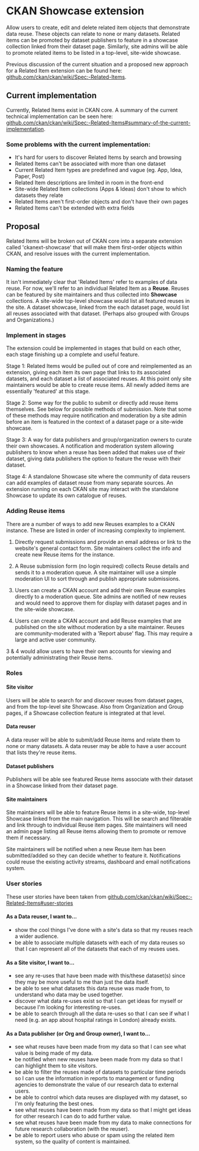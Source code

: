 # CKAN Showcase extension

Allow users to create, edit and delete related item objects that demonstrate data reuse. These objects can relate to none or many datasets. Related items can be promoted by dataset publishers to feature in a showcase collection linked from their dataset page. Similarly, site admins will be able to promote related items to be listed in a top-level, site-wide showcase.

Previous discussion of the current situation and a proposed new approach for a Related Item extension can be found here: [github.com/ckan/ckan/wiki/Spec:-Related-Items](https://github.com/ckan/ckan/wiki/Spec:-Related-Items).


## Current implementation
Currently, Related Items exist in CKAN core. A summary of the current technical implementation can be seen here: [github.com/ckan/ckan/wiki/Spec:-Related-Items#summary-of-the-current-implementation](https://github.com/ckan/ckan/wiki/Spec:-Related-Items#summary-of-the-current-implementation).


### Some problems with the current implementation:
* It's hard for users to discover Related Items by search and browsing
* Related Items can't be associated with more than one dataset
* Current Related Item types are predefined and vague (eg. App, Idea, Paper, Post)
* Related Item descriptions are limited in room in the front-end
* Site-wide Related Item collections (Apps & Ideas) don't show to which datasets they relate
* Related Items aren't first-order objects and don't have their own pages
* Related Items can't be extended with extra fields


## Proposal
Related Items will be broken out of CKAN core into a separate extension called 'ckanext-showcase' that will make them first-order objects within CKAN, and resolve issues with the current implementation.


### Naming the feature
It isn't immediately clear that 'Related Items' refer to examples of data reuse. For now, we'll refer to an individual Related Item as a **Reuse**. Reuses can be featured by site maintainers and thus collected into **Showcase** collections. A site-wide top-level showcase would list all featured reuses in the site. A dataset showcase, linked from the each dataset page, would list all reuses associated with that dataset. (Perhaps also grouped with Groups and Organizations.)


### Implement in stages
The extension could be implemented in stages that build on each other, each stage finishing up a complete and useful feature.

Stage 1: Related Items would be pulled out of core and reimplemented as an extension, giving each item its own page that links to its associated datasets, and each dataset a list of associated reuses. At this point only site maintainers would be able to create reuse items. All newly added items are essentially 'featured' at this stage.

Stage 2: Some way for the public to submit or directly add reuse items themselves. See below for possible methods of submission. Note that some of these methods may require notification and moderation by a site admin before an item is featured in the context of a dataset page or a site-wide showcase.

Stage 3: A way for data publishers and group/organization owners to curate their own showcases. A notification and moderation system allowing publishers to know when a reuse has been added that makes use of their dataset, giving data publishers the option to feature the reuse with their dataset.

Stage 4: A standalone Showcase site where the community of data reusers can add examples of dataset reuse from many separate sources. An extension running on each CKAN site may interact with the standalone Showcase to update its own catalogue of reuses.


### Adding Reuse items
There are a number of ways to add new Reuses examples to a CKAN instance. These are listed in order of increasing complexity to implement.

1. Directly request submissions and provide an email address or link to the website's general contact form. Site maintainers collect the info and create new Reuse items for the instance.

2. A Reuse submission form (no login required) collects Reuse details and sends it to a moderation queue. A site maintainer will use a simple moderation UI to sort through and publish appropriate submissions.

3. Users can create a CKAN account and add their own Reuse examples directly to a moderation queue. Site admins are notified of new reuses and would need to approve them for display with dataset pages and in the site-wide showcase.

4. Users can create a CKAN account and add Reuse examples that are published on the site without moderation by a site maintainer. Reuses are community-moderated with a 'Report abuse' flag. This may require a large and active user community.

3 & 4 would allow users to have their own accounts for viewing and potentially administrating their Reuse items.


### Roles

#### Site visitor
Users will be able to search for and discover reuses from dataset pages, and from the top-level site Showcase. Also from Organization and Group pages, if a Showcase collection feature is integrated at that level.

#### Data reuser
A data reuser will be able to submit/add Reuse items and relate them to none or many datasets. A data reuser may be able to have a user account that lists they're reuse items.

#### Dataset publishers
Publishers will be able see featured Reuse items associate with their dataset in a Showcase linked from their dataset page.

#### Site maintainers
Site maintainers will be able to feature Reuse items in a site-wide, top-level Showcase linked from the main navigation. This will be search and filterable and link through to individual Reuse item pages. Site maintainers will need an admin page listing all Reuse items allowing them to promote or remove them if necessary.

Site maintainers will be notified when a new Reuse item has been submitted/added so they can decide whether to feature it. Notifications could reuse the existing activity streams, dashboard and email notifications system.


### User stories

These user stories have been taken from [github.com/ckan/ckan/wiki/Spec:-Related-Items#user-stories](https://github.com/ckan/ckan/wiki/Spec:-Related-Items#user-stories)

#### As a Data reuser, I want to...
* show the cool things I've done with a site's data so that my reuses reach a wider audience.
* be able to associate multiple datasets with each of my data reuses so that I can represent all of the datasets that each of my reuses uses.

#### As a Site visitor, I want to...
* see any re-uses that have been made with this/these dataset(s) since they may be more useful to me than just the data itself.
* be able to see what datasets this data reuse was made from, to understand who data may be used together.
* discover what data re-uses exist so that I can get ideas for myself or because I'm looking for interesting re-uses.
* be able to search through all the data re-uses so that I can see if what I need (e.g. an app about hospital ratings in London) already exists.

#### As a Data publisher (or Org and Group owner), I want to...
* see what reuses have been made from my data so that I can see what value is being made of my data.
* be notified when new reuses have been made from my data so that I can highlight them to site visitors.
* be able to filter the reuses made of datasets to particular time periods so I can use the information in reports to management or funding agencies to demonstrate the value of our research data to external users.
* be able to control which data reuses are displayed with my dataset, so I'm only featuring the best ones.
* see what reuses have been made from my data so that I might get ideas for other research I can do to add further value.
* see what reuses have been made from my data to make connections for future research collaboration (with the reuser).
* be able to report users who abuse or spam using the related item system, so the quality of content is maintained.
